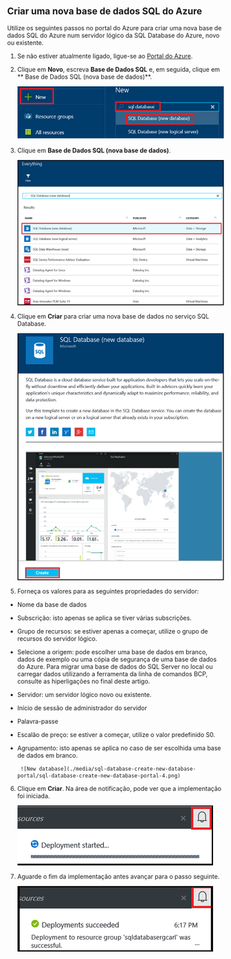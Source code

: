 
<!--
includes/sql-database-create-new-database-portal.md

Latest Freshness check:  2016-04-11 , carlrab.

As of circa 2016-04-11, the following topics might include this include:
articles/sql-database/sql-database-get-started-tutorial.md

-->
## Criar uma nova base de dados SQL do Azure

Utilize os seguintes passos no portal do Azure para criar uma nova base de dados SQL do Azure num servidor lógico da SQL Database do Azure, novo ou existente.

1. Se não estiver atualmente ligado, ligue-se ao [Portal do Azure](http://portal.azure.com).
2. Clique em **Novo**, escreva **Base de Dados SQL** e, em seguida, clique em ** Base de Dados SQL (nova base de dados)**.

     ![Nova base de dados](./media/sql-database-create-new-database-portal/sql-database-create-new-database-portal-1.png)

3. Clique em **Base de Dados SQL (nova base de dados)**.

     ![Nova base de dados](./media/sql-database-create-new-database-portal/sql-database-create-new-database-portal-2.png)

4. Clique em **Criar** para criar uma nova base de dados no serviço SQL Database.

     ![Nova base de dados](./media/sql-database-create-new-database-portal/sql-database-create-new-database-portal-3.png)

5. Forneça os valores para as seguintes propriedades do servidor:

 - Nome da base de dados
 - Subscrição: isto apenas se aplica se tiver várias subscrições.
 - Grupo de recursos: se estiver apenas a começar, utilize o grupo de recursos do servidor lógico.
 - Selecione a origem: pode escolher uma base de dados em branco, dados de exemplo ou uma cópia de segurança de uma base de dados do Azure. Para migrar uma base de dados do SQL Server no local ou carregar dados utilizando a ferramenta da linha de comandos BCP, consulte as hiperligações no final deste artigo.
 - Servidor: um servidor lógico novo ou existente.
 - Início de sessão de administrador do servidor
 - Palavra-passe
 - Escalão de preço: se estiver a começar, utilize o valor predefinido S0.
 - Agrupamento: isto apenas se aplica no caso de ser escolhida uma base de dados em branco.

        ![New database](./media/sql-database-create-new-database-portal/sql-database-create-new-database-portal-4.png)

6.  Clique em **Criar**. Na área de notificação, pode ver que a implementação foi iniciada.

     ![Nova base de dados](./media/sql-database-create-new-database-portal/sql-database-create-new-database-portal-5.png)

7. Aguarde o fim da implementação antes avançar para o passo seguinte.

     ![Nova base de dados](./media/sql-database-create-new-database-portal/sql-database-create-new-database-portal-6.png)



<!--HONumber=sep16_HO1-->


